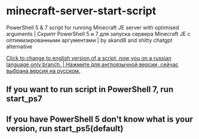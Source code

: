 # minecraft-server-start-script
PowerShell 5 &amp; 7 script for running Minecraft JE server with optimised arguments | Скрипт PowerShell 5 и 7 для запуска сервера Minecraft JE с оптимизированными аргументами | by akand8 and shitty chatgpt alternative

[Click to change to english version of a script, now you on a russian language only branch. | Нажмите для англоязычной версии, сейчас выбрана версия на русском.](notaddedyet.lolololololol)

## If you want to run script in PowerShell 7, run start_ps7
## If you have PowerShell 5 don't know what is your version, run start_ps5(default)
